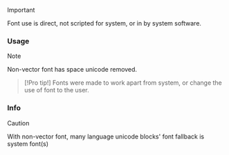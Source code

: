 > [!IMPORTANT]
> Font use is direct, not scripted for system, or in by system software.

### Usage
> [!Note]
> Non-vector font has space unicode removed.

> [!Pro tip!]
> Fonts were made to work apart from system, or change the use of font to the user.

### Info
> [!Caution]
> With non-vector font, many language unicode blocks' font fallback is system font(s) 
